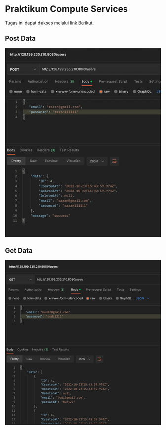 # Praktikum Compute Services

Tugas ini dapat diakses melalui [link Berikut](http://128.199.235.210:8080/).

## Post Data
![img.png](img.png)

## Get Data
![img_1.png](img_1.png)